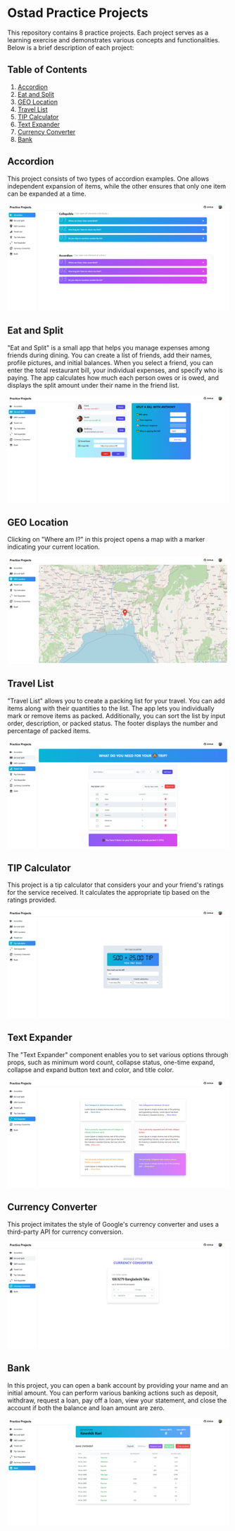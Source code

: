 # Ostad Practice Projects

This repository contains 8 practice projects. Each project serves as a learning exercise and demonstrates various concepts and functionalities. Below is a brief description of each project:

## Table of Contents

1. [Accordion](#accordion)
2. [Eat and Split](#eat-and-split)
3. [GEO Location](#geo-location)
4. [Travel List](#travel-list)
5. [TIP Calculator](#tip-calculator)
6. [Text Expander](#text-expander)
7. [Currency Converter](#currency-converter)
8. [Bank](#bank)

## Accordion

This project consists of two types of accordion examples. One allows independent expansion of items, while the other ensures that only one item can be expanded at a time.

![Accordion](/public/screenshots/accordion.png?raw=true)

## Eat and Split

"Eat and Split" is a small app that helps you manage expenses among friends during dining. You can create a list of friends, add their names, profile pictures, and initial balances. When you select a friend, you can enter the total restaurant bill, your individual expenses, and specify who is paying. The app calculates how much each person owes or is owed, and displays the split amount under their name in the friend list.

![Eat and Split](/public/screenshots/eat_n_split.png?raw=true)

## GEO Location

Clicking on "Where am I?" in this project opens a map with a marker indicating your current location.

![GEO Location](/public/screenshots/geo_location.png?raw=true)

## Travel List

"Travel List" allows you to create a packing list for your travel. You can add items along with their quantities to the list. The app lets you individually mark or remove items as packed. Additionally, you can sort the list by input order, description, or packed status. The footer displays the number and percentage of packed items.

![Travel List](/public/screenshots/travel_list.png?raw=true)

## TIP Calculator

This project is a tip calculator that considers your and your friend's ratings for the service received. It calculates the appropriate tip based on the ratings provided.

![TIP Calculator](/public/screenshots/tip_calculator.png?raw=true)

## Text Expander

The "Text Expander" component enables you to set various options through props, such as minimum word count, collapse status, one-time expand, collapse and expand button text and color, and title color.

![Text Expander](/public/screenshots/text_expander.png?raw=true)

## Currency Converter

This project imitates the style of Google's currency converter and uses a third-party API for currency conversion.

![Currency Converter](/public/screenshots/currency_converter.png?raw=true)

## Bank

In this project, you can open a bank account by providing your name and an initial amount. You can perform various banking actions such as deposit, withdraw, request a loan, pay off a loan, view your statement, and close the account if both the balance and loan amount are zero.

![Bank](/public/screenshots/bank.png?raw=true)
